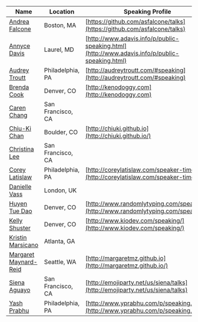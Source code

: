 | Name | Location | Speaking Profile |
| --------|-------|-------|
| [Andrea Falcone](https://twitter.com/asfalcone) | Boston, MA | [https://github.com/asfalcone/talks](https://github.com/asfalcone/talks) |
| [Annyce Davis](https://twitter.com/brwngrldev) | Laurel, MD | [http://www.adavis.info/p/public-speaking.html](http://www.adavis.info/p/public-speaking.html) |
| [Audrey Troutt](https://twitter.com/auditty) | Philadelphia, PA | [http://audreytroutt.com/#speaking](http://audreytroutt.com/#speaking) |
| [Brenda Cook](https://twitter.com/kenodoggy) | Denver, CO | [http://kenodoggy.com](http://kenodoggy.com) |
| [Caren Chang](https://www.linkedin.com/in/carenchang) | San Francisco, CA ||
| [Chiu-Ki Chan](https://twitter.com/chiuki) | Boulder, CO | [http://chiuki.github.io](http://chiuki.github.io/) |
| [Christina Lee](https://twitter.com/RunChristinaRun) |San Francisco, CA ||
| [Corey Latislaw](https://twitter.com/corey_latislaw) | Philadelphia, PA | [http://coreylatislaw.com/speaker-timeline](http://coreylatislaw.com/speaker-timeline) |
| [Danielle Vass](https://twitter.com/de_velopment) | London, UK ||
| [Huyen Tue Dao](https://twitter.com/queencodemonkey) | Denver, CO | [http://www.randomlytyping.com/speaking/](http://www.randomlytyping.com/speaking/)
| [Kelly Shuster](https://twitter.com/KellyShuster) | Denver, CO | [http://www.kiodev.com/speaking/](http://www.kiodev.com/speaking/) |
| [Kristin Marsicano](https://twitter.com/kristinmars) | Atlanta, GA ||
| [Margaret Maynard-Reid](https://twitter.com/margaretmz) | Seattle, WA | [http://margaretmz.github.io](http://margaretmz.github.io/) |
| [Siena Aguayo](https://twitter.com/sienatime) | San Francisco, CA | [http://emojiparty.net/us/siena/talks](http://emojiparty.net/us/siena/talks) |
| [Yash Prabhu](https://twitter.com/yashvprabhu) | Philadelphia, PA | [http://www.yprabhu.com/p/speaking.html](http://www.yprabhu.com/p/speaking.html) |

